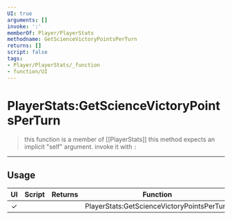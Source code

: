 ```yaml
---
UI: true
arguments: []
invoke: ':'
memberOf: Player/PlayerStats
methodname: GetScienceVictoryPointsPerTurn
returns: []
script: false
tags:
- Player/PlayerStats/_function
- function/UI
---
```

# PlayerStats:GetScienceVictoryPointsPerTurn
> this function is a member of [[PlayerStats]]
> this method expects an implicit "self" argument. invoke it with `:`
-----
## Usage
|  UI | Script | Returns | Function | Arguments |
|:---:|:------:|-------:|:--------:|:---------|
|✓| ||PlayerStats:GetScienceVictoryPointsPerTurn||
